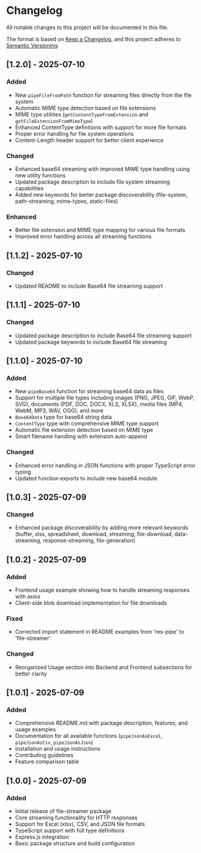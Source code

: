 # Changelog

All notable changes to this project will be documented in this file.

The format is based on [Keep a Changelog](https://keepachangelog.com/en/1.0.0/),
and this project adheres to [Semantic Versioning](https://semver.org/spec/v2.0.0.html).

## [1.2.0] - 2025-07-10

### Added

- New `pipeFileFromPath` function for streaming files directly from the file system
- Automatic MIME type detection based on file extensions
- MIME type utilities (`getContentTypeFromExtension` and `getFileExtensionFromMimeType`)
- Enhanced ContentType definitions with support for more file formats
- Proper error handling for file system operations
- Content-Length header support for better client experience

### Changed

- Enhanced base64 streaming with improved MIME type handling using new utility functions
- Updated package description to include file system streaming capabilities
- Added new keywords for better package discoverability (file-system, path-streaming, mime-types, static-files)

### Enhanced

- Better file extension and MIME type mapping for various file formats
- Improved error handling across all streaming functions

## [1.1.2] - 2025-07-10

### Changed

- Updated README to include Base64 file streaming support

## [1.1.1] - 2025-07-10

### Changed

- Updated package description to include Base64 file streaming support
- Updated package keywords to include Base64 file streaming

## [1.1.0] - 2025-07-10

### Added

- New `pipeBase64` function for streaming base64 data as files
- Support for multiple file types including images (PNG, JPEG, GIF, WebP, SVG), documents (PDF, DOC, DOCX, XLS, XLSX), media files (MP4, WebM, MP3, WAV, OGG), and more
- `Base64Data` type for base64 string data
- `ContentType` type with comprehensive MIME type support
- Automatic file extension detection based on MIME type
- Smart filename handling with extension auto-append

### Changed

- Enhanced error handling in JSON functions with proper TypeScript error typing
- Updated function exports to include new base64 module

## [1.0.3] - 2025-07-09

### Changed

- Enhanced package discoverability by adding more relevant keywords (buffer, xlsx, spreadsheet, download, streaming, file-download, data-streaming, response-streaming, file-generation)

## [1.0.2] - 2025-07-09

### Added

- Frontend usage example showing how to handle streaming responses with axios
- Client-side blob download implementation for file downloads

### Fixed

- Corrected import statement in README examples from 'res-pipe' to 'file-streamer'

### Changed

- Reorganized Usage section into Backend and Frontend subsections for better clarity

## [1.0.1] - 2025-07-09

### Added

- Comprehensive README.md with package description, features, and usage examples
- Documentation for all available functions (`pipeJsonAsExcel`, `pipeJsonAsCsv`, `pipeJsonAsJson`)
- Installation and usage instructions
- Contributing guidelines
- Feature comparison table

## [1.0.0] - 2025-07-09

### Added

- Initial release of file-streamer package
- Core streaming functionality for HTTP responses
- Support for Excel (xlsx), CSV, and JSON file formats
- TypeScript support with full type definitions
- Express.js integration
- Basic package structure and build configuration
